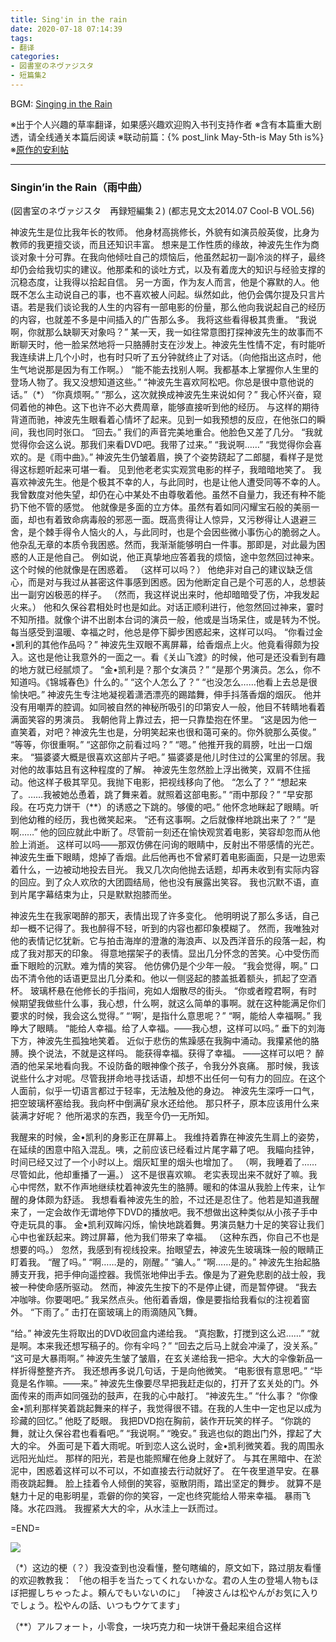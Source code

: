 ```yaml
---
title: Sing'in in the rain
date: 2020-07-18 07:14:39
tags: 
- 翻译
categories: 
- 図書室のネヴァジスタ
- 短篇集2
---
```

BGM: [Singing in the Rain](https://www.xiami.com/song/8FZ2yBf7289)

※出于个人兴趣的草率翻译，如果感兴趣欢迎购入书刊支持作者
※含有本篇重大剧透，请全线通关本篇后阅读
※联动前篇：{% post_link May-5th-is May 5th is%}
※[原作的安利帖](https://weibo.com/5544174340/Ip9EIbmus)

<!--more-->

---

### Singin’in the Rain（雨中曲）

(図書室のネヴァジスタ　再録短編集２)
(都志見文太2014.07 Cool-B VOL.56)


神波先生是位比我年长的牧师。
他身材高挑修长，外貌有如演员般英俊，比身为教师的我更擅交谈，而且还知识丰富。
想来是工作性质的缘故，神波先生作为商谈对象十分可靠。在我向他倾吐自己的烦恼后，他虽然起初一副冷淡的样子，最终却仍会给我切实的建议。他那柔和的谈吐方式，以及有着庞大的知识与经验支撑的沉稳态度，让我得以拾起自信。
另一方面，作为友人而言，他是个寡默的人。他既不怎么主动说自己的事，也不喜欢被人问起。纵然如此，他仍会偶尔提及只言片语。若是我们谈论我的人生的内容有一部电影的份量，那么他向我说起自己的经历的内容，也就差不多是中间插入的广告那么多。
我将这些看得极其贵重。
“我说啊，你就那么缺聊天对象吗？”
某一天，我一如往常意图打探神波先生的故事而不断聊天时，他一脸呆然地将一只胳膊肘支在沙发上。神波先生性情不定，有时能听我连续讲上几个小时，也有时只听了五分钟就终止了对话。（向他指出这点时，他生气地说那是因为有工作啊。）
“能不能去找别人啊。我都基本上掌握你人生里的登场人物了。我又没想知道这些。”
“神波先生喜欢阿松吧。你总是很中意他说的话。”（\*）
“你真烦啊。”
“那么，这次就换成神波先生来说如何？”
我心怀兴奋，窥伺着他的神色。这下也许不必大费周章，能够直接听到他的经历。
与这样的期待背道而驰，神波先生眼看着心情坏了起来。见到一如我预想的反应，在他张口的瞬间，我也同时张口。
“回去。”
我们的声音完美地重合。他脸色又差了几分。
“我就觉得你会这么说。那我们来看DVD吧。我带了过来。”
“我说啊……”
“我觉得你会喜欢的。是《雨中曲》。”
神波先生仍皱着眉，换了个姿势跷起了二郎腿，看样子是觉得这标题听起来可堪一看。
见到他老老实实观赏电影的样子，我暗暗地笑了。
我喜欢神波先生。他是个极其不幸的人，与此同时，也是让他人遭受同等不幸的人。
我曾数度对他失望，却仍在心中某处不由尊敬着他。虽然不自量力，我还有种不能扔下他不管的感觉。
他就像是多面的立方体。虽然有着如同闪耀宝石般的美丽一面，却也有着致命病毒般的邪恶一面。既高贵得让人惊异，又污秽得让人退避三舍，是个棘手得令人恼火的人，与此同时，也是个会因些微小事伤心的脆弱之人。
他杂乱无章的本质令我困惑。然而，我渐渐能够明白一件事。那即是，对此最为困惑的人正是他自己。
例如说，他正真挚地应答着我的烦恼，途中忽然回过神来。这个时候的他就像是在困惑着。
（这样可以吗？）
他绝非对自己的建议缺乏信心，而是对与我过从甚密这件事感到困惑。因为他断定自己是个可恶的人，总想装出一副穷凶极恶的样子。
（然而，我这样说出来时，他却暗暗受了伤，冲我发起火来。）
他和久保谷君相处时也是如此。对话正顺利进行，他忽然回过神来，霎时不知所措。就像个讲不出剧本台词的演员一般，他或是当场呆住，或是转为不悦。
每当感受到温暖、幸福之时，他总是停下脚步困惑起来，这样可以吗。
“你看过金•凯利的其他作品吗？”
神波先生双眼不离屏幕，给香烟点上火。他竟看得颇为投入。这也是他让我意外的一面之一。看《关山飞渡》的时候，他可是还没看到有趣的地方就已经腻烦了。
“金•凯利是？那个女演员？”
“是那个男演员。怎么，你不知道吗。《锦城春色》什么的。”
“这个人怎么了？”
“也没怎么……他看上去总是很愉快吧。”
神波先生专注地凝视着潇洒漂亮的踢踏舞，伸手抖落香烟的烟灰。
他并没有用嘲弄的腔调。如同被自然的神秘所吸引的印第安人一般，他目不转睛地看着满面笑容的男演员。
我朝他背上靠过去，把一只靠垫抱在怀里。
“这是因为他一直笑着，对吧？神波先生也是，分明笑起来也很和蔼可亲的。你外貌那么英俊。”
“等等，你很重啊。”
“这部你之前看过吗？”
“嗯。”
他推开我的肩膀，吐出一口烟来。
“猫婆婆大概是很喜欢这部片子吧。”
猫婆婆是他儿时住过的公寓里的邻居。我对他的故事姑且有这种程度的了解。
神波先生忽然脸上浮出微笑，双肩不住摇动。他这样子极其罕见。我抛下电影，把视线移向了他。
“怎么了？”
“想起来了。……我被她怂恿着，跳了舞来着。就照着这部电影。”
“雨中那段？”
“早安那段。在巧克力饼干（\*\*）的诱惑之下跳的。够傻的吧。”
他怀念地眯起了眼睛。听到他幼稚的经历，我也微笑起来。
“还有这事啊。之后就像样地跳出来了？”
“是啊……”
他的回应就此中断了。尽管前一刻还在愉快观赏着电影，笑容却忽而从他脸上消逝。
这样可以吗——那双仿佛在问询的眼睛中，反射出不带感情的光芒。
神波先生垂下眼睛，熄掉了香烟。此后他再也不曾紧盯着电影画面，只是一边思索着什么，一边被动地投去目光。
我又几次向他抛去话题，却再未收到有实际内容的回应。到了众人欢欣的大团圆结局，他也没有展露出笑容。
我也沉默不语，直到片尾字幕结束为止，只是默默抱膝而坐。

神波先生在我家喝醉的那天，表情出现了许多变化。
他明明说了那么多话，自己却一概不记得了。我也醉得不轻，听到的内容也都印象模糊了。
然而，我唯独对他的表情记忆犹新。它与拍击海岸的澄澈的海浪声、以及西洋音乐的段落一起，构成了我对那天的印象。
得意地摆架子的表情。显出几分怀念的苦笑。心中受伤而垂下眼睑的沉默。难为情的笑容。
他仿佛仍是个少年一般。
“我会觉得，啊。”
口齿不清令他的话语更显出几分柔和。他以一侧竖起的膝盖抵着额头，抓起了空酒杯。
玻璃杯悬在他修长的手指间，宛如人烟散尽的街头。
“你或者瞠君啊，有时候期望我做些什么事，我心想，什么啊，就这么简单的事啊。就在这种能满足你们要求的时候，我会这么觉得。”
“‘啊’，是指什么意思呢？”
“啊，能给人幸福啊。”
我睁大了眼睛。
“能给人幸福。给了人幸福。——我心想，这样可以吗。”
垂下的刘海下方，神波先生孤独地笑着。
近似于悲伤的焦躁感在我胸中涌动。我攥紧他的胳膊。换个说法，不就是这样吗。
能获得幸福。获得了幸福。
——这样可以吧？
醉酒的他呆呆地看向我。不设防备的眼神像个孩子，令我分外哀痛。
那时候，我该说些什么才对呢。尽管我拼命地寻找话语，却想不出任何一句有力的回应。在这个人面前，似乎一切语言都过于轻率，无法触及他的身边。
神波先生深呼一口气，把空玻璃杯塞给我。我向杯中倒满矿泉水还给他。
那只杯子，原本应该用什么来装满才好呢？
他所渴求的东西，我至今仍一无所知。

我醒来的时候，金•凯利的身影正在屏幕上。
我维持着靠在神波先生肩上的姿势，在延续的困意中陷入混乱。咦，之前应该已经看过片尾字幕了吧。
我瞄向挂钟，时间已经又过了一个小时以上。烟灰缸里的烟头也增加了。
（啊，我睡着了……尽管如此，他却重播了一遍。）
这不是很喜欢嘛。
老实表现出来不就好了嘛。我心中愕然，默不作声地继续枕着神波先生的胳膊。暖和的体温从我脸上传来，让乍醒的身体颇为舒适。
我想看看神波先生的脸，不过还是忍住了。他若是知道我醒来了，一定会故作无谓地停下DVD的播放吧。我不想做出这种类似从小孩子手中夺走玩具的事。
金•凯利双眸闪烁，愉快地跳着舞。男演员魅力十足的笑容让我们心中也雀跃起来。跨过屏幕，他为我们带来了幸福。
（这种东西，你自己不也是想要的吗。）
忽然，我感到有视线投来。抬眼望去，神波先生玻璃珠一般的眼睛正盯着我。
“醒了吗。”
“啊……是的，刚醒。”
“骗人。”
“啊……是的。”
神波先生抬起胳膊支开我，把手伸向遥控器。我慌张地伸出手去。像是为了避免悲剧的战士般，我被一种使命感所驱动。
然而，神波先生按下的不是停止键，而是暂停键。
“我去冲咖啡。你要喝吧。”
我呆然点头。他衔着香烟，像是要指给我看似的注视着窗外。
“下雨了。”
击打在窗玻璃上的雨滴随风飞舞。

“给。”
神波先生将取出的DVD收回盒内递给我。
“真抱歉，打搅到这么迟……”
“就是啊。本来我还想写稿子的。你有伞吗？”
“回去之后马上就会冲澡了，没关系。”
“这可是大暴雨啊。”
神波先生皱了皱眉，在玄关递给我一把伞。大大的伞像新品一样折得整整齐齐。
我还想再多说几句话，于是向他微笑。
“电影很有意思吧。”
“毕竟是名作嘛。——来。”
神波先生像要尽早把我赶走似的，打开了玄关处的门。外面传来的雨声如同强劲的鼓声，在我的心中敲打。
“神波先生。”
“什么事？
“你像金•凯利那样笑着跳起舞来的样子，我觉得很不错。在我的人生中一定也足以成为珍藏的回忆。”
他眨了眨眼。
我把DVD抱在胸前，装作开玩笑的样子。
“你跳的舞，就让久保谷君也看看吧。”
“我说啊。”
“晚安。”
我逃也似的跑出门外，撑起了大大的伞。
外面可是下着大雨呢。听到恋人这么说时，金•凯利微笑着。我的周围永远阳光灿烂。
那样的阳光，若是也能照耀在他身上就好了。
与其在黑暗中、在淤泥中，困惑着这样可以不可以，不如直接去行动就好了。
在午夜里道早安。在暴雨夜跳起舞。
脸上挂着令人倾倒的笑容，驱散阴雨，踏出坚定的舞步。
就算不是魅力十足的电影明星，乖僻的你的笑容，一定也终究能给人带来幸福。
暴雨飞降。水花四溅。
我握紧大大的伞，从水洼上一跃而过。

=END=

 ![](Singin_in_the_rain_600px.jpg)


（\*）这边的梗（？）我没查到也没看懂，整句瞎编的，原文如下，路过朋友看懂的欢迎教教我：
「他の相手を当たってくれないかな。君の人生の登場人物もほぼ把握しちゃったよ。頼んでもいないのに」
「神波さんは松やんがお気に入りでしょう。松やんの話、いつもウケてます」

（\*\*）アルフォート，小零食，一块巧克力和一块饼干叠起来组合这样
